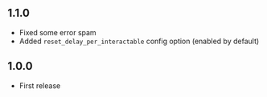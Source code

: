 ## 1.1.0
* Fixed some error spam
* Added `reset_delay_per_interactable` config option (enabled by default)

## 1.0.0
* First release